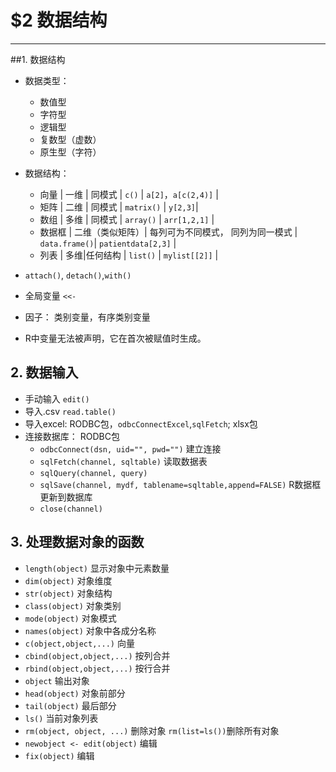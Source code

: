 # $2 数据结构

---

##1. 数据结构
* 数据类型： 
    * 数值型
    * 字符型
    * 逻辑型
    * 复数型（虚数）
    * 原生型（字符）
* 数据结构：
    * 向量  | 一维  | 同模式    | `c()`     | `a[2]`，`a[c(2,4)]` |
    * 矩阵  | 二维  | 同模式    | `matrix()`   | `y[2,3]`| 
    * 数组   | 多维  | 同模式    | `array()`    | `arr[1,2,1]` |
    * 数据框 | 二维（类似矩阵）| 每列可为不同模式， 同列为同一模式 | `data.frame()`| `patientdata[2,3]` |
    * 列表   | 多维|任何结构 | `list()` | `mylist[[2]]` |

* `attach()`, `detach()`,`with()`
* 全局变量 `<<-`
* 因子： 类别变量，有序类别变量
* R中变量无法被声明，它在首次被赋值时生成。

## 2. 数据输入

* 手动输入 `edit()`
* 导入.csv `read.table()`
* 导入excel: RODBC包，`odbcConnectExcel`,`sqlFetch`; xlsx包
* 连接数据库： RODBC包
    * `odbcConnect(dsn, uid="", pwd="")` 建立连接
    * `sqlFetch(channel, sqltable)` 读取数据表
    * `sqlQuery(channel, query)`
    * `sqlSave(channel, mydf, tablename=sqltable,append=FALSE)` R数据框更新到数据库
    * `close(channel)`

## 3. 处理数据对象的函数
* `length(object)` 显示对象中元素数量
* `dim(object)`  对象维度
* `str(object)`  对象结构
* `class(object)`  对象类别
* `mode(object)`   对象模式
* `names(object)`  对象中各成分名称 
* `c(object,object,...)`  向量
* `cbind(object,object,...)`  按列合并
* `rbind(object,object,...)`  按行合并
* `object`   输出对象
* `head(object)`  对象前部分
* `tail(object)`  最后部分
* `ls()`    当前对象列表
* `rm(object, object, ...)`    删除对象 `rm(list=ls())`删除所有对象
* `newobject <- edit(object)`  编辑
* `fix(object)`  编辑

    




